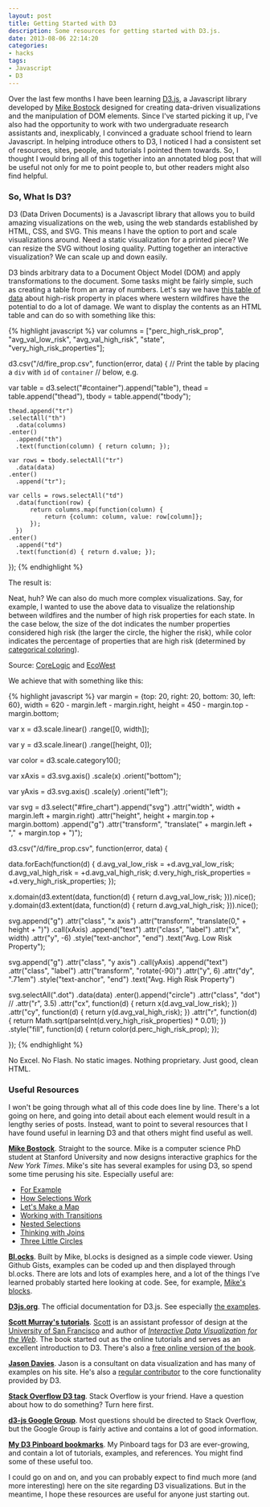 ```yaml
---
layout: post
title: Getting Started with D3
description: Some resources for getting started with D3.js.
date: 2013-08-06 22:14:20
categories:
- hacks
tags:
- Javascript
- D3
---
```

Over the last few months I have been learning [D3.js](http://d3js.org/), a Javascript library developed by [Mike Bostock](http://bost.ocks.org/mike/) designed for creating data-driven visualizations and the manipulation of DOM elements. Since I've started picking it up, I've also had the opportunity to work with two undergraduate research assistants and, inexplicably, I convinced a graduate school friend to learn Javascript. In helping introduce others to D3, I noticed I had a consistent set of resources, sites, people, and tutorials I pointed them towards. So, I thought I would bring all of this together into an annotated blog post that will be useful not only for me to point people to, but other readers might also find helpful.

### So, What Is D3?

D3 (Data Driven Documents) is a Javascript library that allows you to build amazing visualizations on the web, using the web standards established by HTML, CSS, and SVG. This means I have the option to port and scale visualizations around. Need a static visualization for a printed piece? We can resize the SVG without losing quality. Putting together an interactive visualization? We can scale up and down easily. 

D3 binds arbitrary data to a Document Object Model (DOM) and apply transformations to the document. Some tasks might be fairly simple, such as creating a table from an array of numbers. Let's say we have [this table of data](/d/fire_prop.csv) about high-risk property in places where western wildfires have the potential to do a lot of damage. We want to display the contents as an HTML table and can do so with something like this:

{% highlight javascript %}
var columns = ["perc_high_risk_prop",
  "avg_val_low_risk",
  "avg_val_high_risk",
  "state",
  "very_high_risk_properties"];

d3.csv("/d/fire_prop.csv", function(error, data) {
    // Print the table by placing a `div` with `id` of `container` 
    // below, e.g. <div id="container"></div>
    var table = d3.select("#container").append("table"),
        thead = table.append("thead"),
        tbody = table.append("tbody");

    thead.append("tr")
    .selectAll("th")
      .data(columns)
    .enter()
      .append("th")
      .text(function(column) { return column; });

    var rows = tbody.selectAll("tr")
      .data(data)
    .enter()
      .append("tr");

    var cells = rows.selectAll("td")
      .data(function(row) {
          return columns.map(function(column) {
              return {column: column, value: row[column]};
          });
      })
    .enter()
      .append("td")
      .text(function(d) { return d.value; });
  });
{% endhighlight %}

The result is:

<div id="chart_container"></div>

Neat, huh? We can also do much more complex visualizations. Say, for example, I wanted to use the above data to visualize the relationship between wildfires and the number of high risk properties for each state. In the case below, the size of the dot indicates the number properties considered high risk (the larger the circle, the higher the risk), while color indicates the percentage of properties that are high risk (determined by [categorical coloring](https://github.com/mbostock/d3/wiki/Ordinal-Scales#categorical-colors)). 

<div id="fire_chart"></div>
<div class="attribution">Source: <a href="http://www.corelogic.com/about-us/news/new-corelogic-report-reveals-wildfires-pose-risk-to-more-than-740,000-western-u.s.-homes.aspx">CoreLogic</a> and <a href="http://www.ecowest.org/fires/wui-homes/">EcoWest</a></div>

We achieve that with something like this:

{% highlight javascript %}
var margin = {top: 20, right: 20, bottom: 30, left: 60},
    width = 620 - margin.left - margin.right,
    height = 450 - margin.top - margin.bottom;

var x = d3.scale.linear()
    .range([0, width]);

var y = d3.scale.linear()
    .range([height, 0]);

var color = d3.scale.category10();

var xAxis = d3.svg.axis()
    .scale(x)
    .orient("bottom");

var yAxis = d3.svg.axis()
    .scale(y)
    .orient("left");

var svg = d3.select("#fire_chart").append("svg")
    .attr("width", width + margin.left + margin.right)
    .attr("height", height + margin.top + margin.bottom)
  .append("g")
    .attr("transform", "translate(" + margin.left + "," + margin.top + ")");

d3.csv("/d/fire_prop.csv", function(error, data) {
  
  data.forEach(function(d) {
    d.avg_val_low_risk = +d.avg_val_low_risk;
    d.avg_val_high_risk = +d.avg_val_high_risk;
    d.very_high_risk_properties = +d.very_high_risk_properties;
  });

  x.domain(d3.extent(data, function(d) { return d.avg_val_low_risk; })).nice();
  y.domain(d3.extent(data, function(d) { return d.avg_val_high_risk; })).nice();

  svg.append("g")
      .attr("class", "x axis")
      .attr("transform", "translate(0," + height + ")")
      .call(xAxis)
    .append("text")
      .attr("class", "label")
      .attr("x", width)
      .attr("y", -6)
      .style("text-anchor", "end")
      .text("Avg. Low Risk Property");

  svg.append("g")
      .attr("class", "y axis")
      .call(yAxis)
    .append("text")
      .attr("class", "label")
      .attr("transform", "rotate(-90)")
      .attr("y", 6)
      .attr("dy", ".71em")
      .style("text-anchor", "end")
      .text("Avg. High Risk Property")

  svg.selectAll(".dot")
      .data(data)
    .enter().append("circle")
      .attr("class", "dot")
      // .attr("r", 3.5)
      .attr("cx", function(d) { return x(d.avg_val_low_risk); })
      .attr("cy", function(d) { return y(d.avg_val_high_risk); })
      .attr("r", function(d) {
        return Math.sqrt(parseInt(d.very_high_risk_properties) * 0.01);
      })
      .style("fill", function(d) { return color(d.perc_high_risk_prop); });

});
{% endhighlight %}

No Excel. No Flash. No static images. Nothing proprietary. Just good, clean HTML.

### Useful Resources

I won't be going through what all of this code does line by line. There's a lot going on here, and going into detail about each element would result in a lengthy series of posts. Instead, want to point to several resources that I have found useful in learning D3 and that others might find useful as well. 

**[Mike Bostock](http://bost.ocks.org/mike/)**. Straight to the source. Mike is a computer science PhD student at Stanford University and now designs interactive graphics for the *New York Times*. Mike's site has several examples for using D3, so spend some time perusing his site. Especially useful are:

* [For Example](http://bost.ocks.org/mike/example/)
* [How Selections Work](http://bost.ocks.org/mike/selection/)
* [Let's Make a Map](http://bost.ocks.org/mike/map/)
* [Working with Transitions](http://bost.ocks.org/mike/transition/)
* [Nested Selections](http://bost.ocks.org/mike/nest/)
* [Thinking with Joins](http://bost.ocks.org/mike/join/)
* [Three Little Circles](http://mbostock.github.io/d3/tutorial/circle.html)

**[Bl.ocks](http://bl.ocks.org/)**. Built by Mike, bl.ocks is designed as a simple code viewer. Using Github Gists, examples can be coded up and then displayed through bl.ocks. There are lots and lots of examples here, and a lot of the things I've learned probably started here looking at code. See, for example, [Mike's blocks](http://bl.ocks.org/mbostock).

**[D3js.org](http://d3js.org)**. The official documentation for D3.js. See especially [the examples](https://github.com/mbostock/d3/wiki/Gallery). 

**[Scott Murray's tutorials](http://alignedleft.com/tutorials/d3)**. [Scott](http://xarts.usfca.edu/~shmurray/) is an assistant professor of design at the [University of San Francisco](http://usfca.edu/) and author of *[Interactive Data Visualization for the Web](http://shop.oreilly.com/product/0636920026938.do)*. The book started out as the online tutorials and serves as an excellent introduction to D3. There's also a [free online version of the book](http://chimera.labs.oreilly.com/books/1230000000345/index.html).

**[Jason Davies](http://www.jasondavies.com/)**. Jason is a consultant on data visualization and has many of examples on his site. He's also a [regular contributor](https://github.com/mbostock/d3/graphs/contributors) to the core functionality provided by D3.

**[Stack Overflow D3 tag]()**. Stack Overflow is your friend. Have a question about how to do something? Turn here first.

**[d3-js Google Group](https://groups.google.com/forum/#!forum/d3-js)**. Most questions should be directed to Stack Overflow, but the Google Group is fairly active and contains a lot of good information.

**[My D3 Pinboard bookmarks](https://pinboard.in/u:hepplerj/t:d3/)**. My Pinboard tags for D3 are ever-growing, and contain a lot of tutorials, examples, and references. You might find some of these useful too.

I could go on and on, and you can probably expect to find much more (and more interesting) here on the site regarding D3 visualizations. But in the meantime, I hope these resources are useful for anyone just starting out. 

<script>
var columns = ["perc_high_risk_prop",
"avg_val_low_risk",
"avg_val_high_risk",
"state",
"very_high_risk_properties"];

d3.csv("/data/fire_prop.csv", function(error, data) {
    // Print the table by placing a `div` with `id` of `container` 
    // below, e.g. <div id="container"></div>
    var table = d3.select("#chart_container").append("table"),
        thead = table.append("thead"),
        tbody = table.append("tbody");

    thead.append("tr")
    .selectAll("th")
      .data(columns)
    .enter()
      .append("th")
      .text(function(column) { return column; });

    var rows = tbody.selectAll("tr")
      .data(data)
    .enter()
      .append("tr");

    var cells = rows.selectAll("td")
      .data(function(row) {
          return columns.map(function(column) {
              return {column: column, value: row[column]};
          });
      })
    .enter()
      .append("td")
      .text(function(d) { return d.value; });
  });

// chart viz      
var margin = {top: 20, right: 20, bottom: 30, left: 60},
    width = 620 - margin.left - margin.right,
    height = 450 - margin.top - margin.bottom;

var x = d3.scale.linear()
    .range([0, width]);

var y = d3.scale.linear()
    .range([height, 0]);

var color = d3.scale.category10();

var xAxis = d3.svg.axis()
    .scale(x)
    .orient("bottom");

var yAxis = d3.svg.axis()
    .scale(y)
    .orient("left");

var svg = d3.select("#fire_chart").append("svg")
    .attr("width", width + margin.left + margin.right)
    .attr("height", height + margin.top + margin.bottom)
  .append("g")
    .attr("transform", "translate(" + margin.left + "," + margin.top + ")");

d3.csv("/data/fire_prop.csv", function(error, data) {
  data.forEach(function(d) {
    d.avg_val_low_risk = +d.avg_val_low_risk;
    d.avg_val_high_risk = +d.avg_val_high_risk;
    d.very_high_risk_properties = +d.very_high_risk_properties;
  });

  x.domain(d3.extent(data, function(d) { return d.avg_val_low_risk; })).nice();
  y.domain(d3.extent(data, function(d) { return d.avg_val_high_risk; })).nice();

  svg.append("g")
      .attr("class", "x axis")
      .attr("transform", "translate(0," + height + ")")
      .call(xAxis)
    .append("text")
      .attr("class", "label")
      .attr("x", width)
      .attr("y", -6)
      .style("text-anchor", "end")
      .text("Avg. Low Risk Property");

  svg.append("g")
      .attr("class", "y axis")
      .call(yAxis)
    .append("text")
      .attr("class", "label")
      .attr("transform", "rotate(-90)")
      .attr("y", 6)
      .attr("dy", ".71em")
      .style("text-anchor", "end")
      .text("Avg. High Risk Property")

  svg.selectAll(".dot")
      .data(data)
    .enter().append("circle")
      .attr("class", "dot")
      .attr("cx", function(d) { return x(d.avg_val_low_risk); })
      .attr("cy", function(d) { return y(d.avg_val_high_risk); })
      .attr("r", function(d) {
        return Math.sqrt(parseInt(d.very_high_risk_properties) * 0.01);
      })
      .style("fill", function(d) { return color(d.perc_high_risk_prop);
    });

});
</script>
